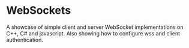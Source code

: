 # WebSockets
A showcase of simple client and server WebSocket implementations on C++, C# and javascript. Also showing how to configure wss and client authentication.
